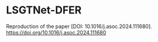 # LSGTNet-DFER
Reproduction of the paper [DOI: 10.1016/j.asoc.2024.111680].
https://doi.org/10.1016/j.asoc.2024.111680
